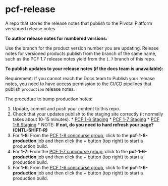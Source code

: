 pcf-release
===========

A repo that stores the release notes that publish to the Pivotal Platform versioned release notes.

**To author release notes for numbered versions:**

Use the branch for the product version number you are updating. Release notes for versioned products publish from the branch of the same name, such as the PCF 1.7 release notes yield from the `1.7` branch of this repo.

**To publish updates to your release notes (if the docs team is unavailable):**

Requirement: If you cannot reach the Docs team to Publish your release notes, you need to have access permission to the CI/CD pipelines that publish `production` release notes.

The procedure to bump production notes:
  1. Update, commit and push your content to this repo.
  2. Check that your updates publish to the staging site correctly (it normally takes about 10-15 minutes).
    * [PCF 1-6 Staging](http://docs-pcf-staging.cfapps.io/platform/1-6/pcf-release-notes/index.html)
    * [PCF 1-7 Staging](http://docs-pcf-staging.cfapps.io/platform/1-7/pcf-release-notes/index.html)
    * [PCF 1-8 Staging](http://docs-pcf-staging.cfapps.io/platform/1-8/pcf-release-notes/index.html)
    * NOTE: **If not, do you need to hard refresh your page? (CNTL-SHIFT-R)**
  3. For **1-8**: From the [PCF 1-8 concourse group](https://p-concourse.wings.cf-app.com/teams/system-team-docs-docs-1-88aa/pipelines/cf-current?groups=pcf-1-8), click to the **pcf-1-8-production** job and then click the **+** button (top right) to start a production build.
  4. For **1-7**: From the [PCF 1-7 concourse group](https://p-concourse.wings.cf-app.com/teams/system-team-docs-docs-1-88aa/pipelines/cf-previous-versions?groups=pcf-1-7), click to the **pcf-1-6-production** job and then click the **+** button (top right) to start a production build.  
  5. For **1-6**: From the [PCF 1-6 concourse group](https://p-concourse.wings.cf-app.com/teams/system-team-docs-docs-1-88aa/pipelines/cf-previous-versions?groups=pcf-1-6), click to the **pcf-1-6-production** job and then click the **+** button (top right) to start a production build.
